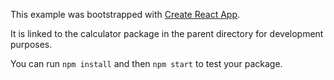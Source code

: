 This example was bootstrapped with [Create React App](https://github.com/facebook/create-react-app).

It is linked to the calculator package in the parent directory for development purposes.

You can run `npm install` and then `npm start` to test your package.
